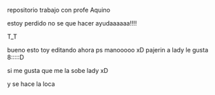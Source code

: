 repositorio trabajo con profe Aquino

estoy perdido no se que hacer ayudaaaaaa!!!!

T_T

bueno esto toy editando ahora ps manooooo xD
pajerin
a lady le gusta 8:::::D

si me gusta que me la sobe lady xD

<!-- pero como le gusta-->

y se hace la loca